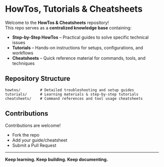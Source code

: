 # HowTos, Tutorials & Cheatsheets
Welcome to the **HowTos & Cheatsheets** repository!  
This repo serves as a **centralized knowledge base** containing:
- **Step-by-Step HowTos** – Practical guides to solve specific technical issues  
- **Tutorials** – Hands-on instructions for setups, configurations, and workflows  
- **Cheatsheets** – Quick reference material for commands, tools, and techniques  

## Repository Structure
```
howtos/         # Detailed troubleshooting and setup guides
tutorials/      # Learning materials & step-by-step tutorials
cheatsheets/    # Command references and tool usage cheatsheets
```

## Contributions
Contributions are welcome!  
- Fork the repo  
- Add your guide/cheatsheet  
- Submit a Pull Request  

---
**Keep learning. Keep building. Keep documenting.**
